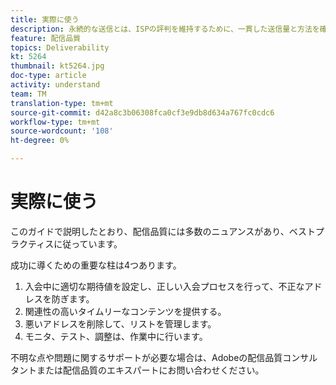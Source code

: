 ```yaml
---
title: 実際に使う
description: 永続的な送信とは、ISPの評判を維持するために、一貫した送信量と方法を確立するプロセスです。
feature: 配信品質
topics: Deliverability
kt: 5264
thumbnail: kt5264.jpg
doc-type: article
activity: understand
team: TM
translation-type: tm+mt
source-git-commit: d42a8c3b06308fca0cf3e9db8d634a767fc0cdc6
workflow-type: tm+mt
source-wordcount: '108'
ht-degree: 0%

---
```



# 実際に使う

このガイドで説明したとおり、配信品質には多数のニュアンスがあり、ベストプラクティスに従っています。

成功に導くための重要な柱は4つあります。

1. 入会中に適切な期待値を設定し、正しい入会プロセスを行って、不正なアドレスを防ぎます。
2. 関連性の高いタイムリーなコンテンツを提供する。
3. 悪いアドレスを削除して、リストを管理します。
4. モニタ、テスト、調整は、作業中に行います。

不明な点や問題に関するサポートが必要な場合は、Adobeの配信品質コンサルタントまたは配信品質のエキスパートにお問い合わせください。
